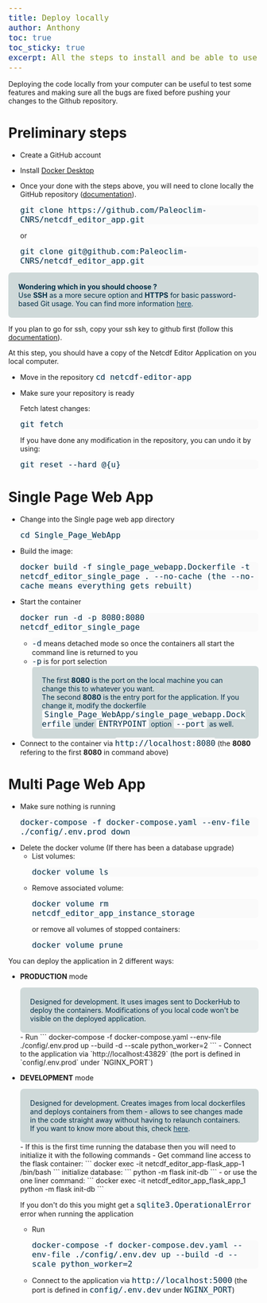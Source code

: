 ```yaml
---
title: Deploy locally
author: Anthony
toc: true
toc_sticky: true
excerpt: All the steps to install and be able to use the application locally
---
```


<style>
    .initial-content div {border-radius: 10px; margin-bottom: 15px;}
    pre {background-color:#fafafa; border-radius: 7px;}
    code {background-color:#fafafa; color:#002d46; font-size:medium; padding: 2px 0px; border-radius: 4px;}
    img {border-radius: 10px;}
    div pre {margin:0px;}

    .general {background-color:#f9f9f9; padding: 15px; color:#002d46;}
    .error {background-color:#ff4816; color:#ffffff; padding: 20px; border-radius: 7px;}
    .light-info {background-color:#cfd9d9; color:#002d46; border-radius: 7px; padding: 20px;}
    .section {background-color:#4b78a1;padding: 15px;}
    .sub-section {background-color:#b9bdbd;padding: 3px 0px;}

    .alert-info {background-color:#a4d7ec; color:#002d46; padding: 20px}
    .alert-warning {background-color:#f3c778; color:#002d46; padding: 20px}
    .alert-success { padding: 20px}

    .alert-warning code, .alert-info code, .light-info code, .alert-success code, .error code {padding:0px 5px;}
    .alert-info a {color:#245b9c}
    .alert-info a:hover {color:#1c4576}
    .alert-info a:active {color:#472197}
    .light-info a {color:#0d4268}
    .light-info a:hover {color:#13629b}
    .light-info a:active {color:#472197}
    .alert-warning a {color:#815518}
    .alert-warning a:hover {color:#37240a}
    .alert-warning a:active {color:#472197}
</style>

Deploying the code locally from your computer can be useful to test some features and making sure all the bugs are fixed before pushing your changes to the Github repository.

# Preliminary steps

- Create a GitHub account 
- Install [Docker Desktop](https://docs.docker.com/desktop/)

- Once your done with the steps above, you will need to clone locally the GitHub repository ([documentation](https://docs.github.com/en/repositories/creating-and-managing-repositories/cloning-a-repository)). 
   ```
   git clone https://github.com/Paleoclim-CNRS/netcdf_editor_app.git
   ```
   or
   ```
   git clone git@github.com:Paleoclim-CNRS/netcdf_editor_app.git
   ```

<div class="alert light-info">
  <b>Wondering which in you should choose ?</b><br>
  Use <b>SSH</b> as a more secure option and <b>HTTPS</b> for basic password-based Git usage.
  You can find more information <a href="https://docs.github.com/en/get-started/getting-started-with-git/about-remote-repositories">here</a>.
</div>
   

   If you plan to go for ssh, copy your ssh key to github first (follow this [documentation](https://docs.github.com/en/authentication/connecting-to-github-with-ssh/adding-a-new-ssh-key-to-your-github-account)).

   At this step, you should have a copy of the Netcdf Editor Application on you local computer.

- Move in the repository `cd netcdf-editor-app`

- Make sure your repository is ready

  Fetch latest changes:
  ```
  git fetch
  ```
  If you have done any modification in the repository, you can undo it by using:
  ```
  git reset --hard @{u}
  ```

# Single Page Web App

- Change into the Single page web app directory 
  ```
  cd Single_Page_WebApp
  ```
- Build the image:
  ```
  docker build -f single_page_webapp.Dockerfile -t netcdf_editor_single_page . --no-cache (the --no-cache means everything gets rebuilt)
  ```
- Start the container 
  ```
  docker run -d -p 8080:8080 netcdf_editor_single_page 
  ```
  - `-d` means detached mode so once the containers all start the command line is returned to you
  - `-p` is for port selection
    <div class="alert light-info">
    The first <b>8080</b> is the port on the local machine you can change this to whatever you want.<br>
    The second <b>8080</b> is the entry port for the application. If you change it, modify the dockerfile <code>Single_Page_WebApp/single_page_webapp.Dockerfile</code> under <code>ENTRYPOINT</code> option <code>--port</code> as well.
- Connect to the container via `http://localhost:8080` (the **8080** refering to the first **8080** in command above)

# Multi Page Web App

- Make sure nothing is running
  ```
  docker-compose -f docker-compose.yaml --env-file ./config/.env.prod down
  ```
- Delete the docker volume (If there has been a database upgrade)
  - List volumes:
    ```
    docker volume ls 
    ```
  - Remove associated volume:
    ```
    docker volume rm netcdf_editor_app_instance_storage
    ```
    or remove all volumes of stopped containers:
    ```
    docker volume prune
    ```

You can deploy the application in 2 different ways:

- **PRODUCTION** mode
  <div class='alert light-info'>
    Designed for development. It uses images sent to DockerHub to deploy the containers. Modifications of you local code won't be visible on the deployed application.
  </div>
  - Run
    ```
    docker-compose -f docker-compose.yaml --env-file ./config/.env.prod up --build -d --scale python_worker=2
    ```
  - Connect to the application via `http://localhost:43829` (the port is defined in `config/.env.prod` under `NGINX_PORT`)

- **DEVELOPMENT** mode 
  <div class='alert light-info'>
    Designed for development. Creates images from local dockerfiles and deploys containers from them - allows to see changes made in the code straight away without having to relaunch containers.<br>If you want to know more about this, check <a href="#use-development-containers">here</a>.
  </div>
  - If this is the first time running the database then you will need to initialize it with the following commands
    - Get command line access to the flask container:
      ```
      docker exec -it netcdf_editor_app-flask_app-1 /bin/bash
      ```
      initialize database:
      ```
      python -m flask init-db
      ``` 
    - or use the one liner command:
      ```
      docker exec -it netcdf_editor_app_flask_app_1 python -m flask init-db
      ```
    
    If you don't do this you might get a `sqlite3.OperationalError` error when running the application
  - Run
    ```
    docker-compose -f docker-compose.dev.yaml --env-file ./config/.env.dev up --build -d --scale python_worker=2
    ```
  - Connect to the application via `http://localhost:5000` (the port is defined in `config/.env.dev` under `NGINX_PORT`)
